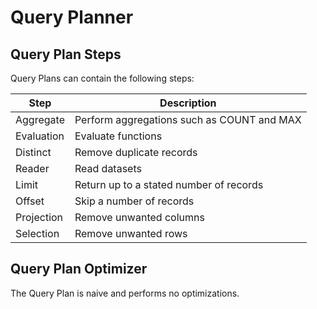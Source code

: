 # Query Planner

## Query Plan Steps

Query Plans can contain the following steps:

Step       | Description
---------- | -------------
Aggregate  | Perform aggregations such as COUNT and MAX
Evaluation | Evaluate functions
Distinct   | Remove duplicate records
Reader     | Read datasets
Limit      | Return up to a stated number of records
Offset     | Skip a number of records
Projection | Remove unwanted columns
Selection  | Remove unwanted rows

## Query Plan Optimizer

The Query Plan is naive and performs no optimizations.
